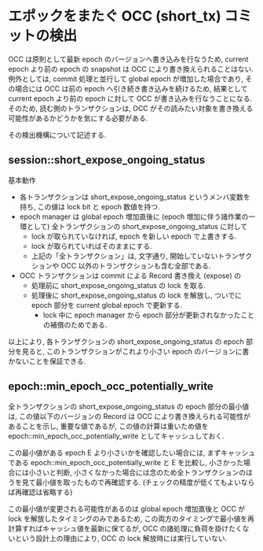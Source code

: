 # エポックをまたぐ OCC (short_tx) コミットの検出

OCC は原則として最新 epoch のバージョンへ書き込みを行なうため, current epoch より前の epoch の snapshot は OCC により書き換えられることはない.
例外としては, commit 処理と並行して global epoch が増加した場合であり, その場合には OCC は前の epoch へ引き続き書き込みを続けるため,
結果として current epoch より前の epoch に対して OCC が書き込みを行なうことになる.
そのため, 読む側のトランザクションは, OCC がその読みたい対象を書き換える可能性があるかどうかを気にする必要がある.

その検出機構について記述する.

## session::short_expose_ongoing_status

基本動作

* 各トランザクションは short_expose_ongoing_status というメンバ変数を持ち, この値は lock bit と epoch 数値を持つ.
* epoch manager は global epoch 増加直後に (epoch 増加に伴う諸作業の一環として) 全トランザクションの short_expose_ongoing_status に対して
    * lock が取られていなければ, epoch を新しい epoch で上書きする.
    * lock が取られていればそのままにする.
    * 上記の「全トランザクション」は, 文字通り, 開始していないトランザクションや OCC 以外のトランザクションも含む全部である.
* OCC トランザクションは commit による Record 書き換え (expose) の
    * 処理前に short_expose_ongoing_status の lock を取る.
    * 処理後に short_expose_ongoing_status の lock を解放し, ついでに epoch 部分を current global epoch で更新する.
        * lock 中に epoch manager から epoch 部分が更新されなかったことの補償のためである.

以上により, 各トランザクションの short_expose_ongoing_status の epoch 部分を見ると, このトランザクションがこれより小さい epoch のバージョンに書かないことを保証できる.

## epoch::min_epoch_occ_potentially_write

全トランザクションの short_expose_ongoing_status の epoch 部分の最小値は, この値以下のバージョンの Record は OCC により書き換えられる可能性があることを示し,
重要な値であるが, この値の計算は重いため値を epoch::min_epoch_occ_potentially_write としてキャッシュしておく.

この最小値がある epoch E より小さいかを確認したい場合には, まずキャッシュである epoch::min_epoch_occ_potentially_write と E を比較し,
小さかった場合には小さいと判断, 小さくなかった場合には念のため全トランザクションのほうを見て最小値を取ったもので再確認する.
(チェックの精度が低くてもよいならば再確認は省略する)

この最小値が変更される可能性があるのは global epoch 増加直後と OCC が lock を解放したタイミングのみであるため,
この両方のタイミングで最小値を再計算すればキャッシュ値を最新に保てるが,
OCC の諸処理に負荷を掛けたくないという設計上の理由により, OCC の lock 解放時には実行していない.
